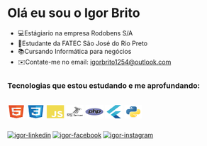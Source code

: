 # Olá eu sou o Igor Brito 

- 💻Estágiario na empresa Rodobens S/A
- 🎒Estudante da FATEC São José do Rio Preto
- 📚Cursando Informática para negócios
- ✉️Contate-me no email: igorbrito1254@outlook.com

##
### Tecnologias que estou estudando e me aprofundando:

<div style="display: inline_block"><br>
   <img align="center" alt="Igor-HTML" height="30" width="40" src="https://raw.githubusercontent.com/devicons/devicon/master/icons/html5/html5-original.svg">
  <img align="center" alt="Igor-CSS" height="30" width="40" src="https://raw.githubusercontent.com/devicons/devicon/master/icons/css3/css3-original.svg">
   <img align="center" alt="Igor-Js" height="30" width="40" src="https://raw.githubusercontent.com/devicons/devicon/master/icons/javascript/javascript-plain.svg">
  <img align="center" alt="Igor-SQL Server" height="30" width="40" src="https://raw.githubusercontent.com/devicons/devicon/master/icons/microsoftsqlserver/microsoftsqlserver-plain-wordmark.svg">
  <img align="center" alt="Igor-PHP" height="30" width="40" src="https://raw.githubusercontent.com/devicons/devicon/master/icons/php/php-original.svg">
   <img align="center" alt="Igor-Flutter" height="30" width="40" src="https://github.com/devicons/devicon/blob/master/icons/flutter/flutter-original.svg">
  <img align="center" alt="Igor-Python" height="30" width="40" src="https://raw.githubusercontent.com/devicons/devicon/master/icons/python/python-original.svg">
</div>

## 
<div style="display: inline_block">
    <a href="https://www.linkedin.com/in/igor-brito-101baa1a6/">
    <img src="https://img.shields.io/badge/LinkedIn-0077B5?style=for-the-badge&logo=linkedin&logoColor=white" alt="igor-linkedin"></a>
    <a href="https://www.facebook.com/igor.brito.902/">
    <img src="https://img.shields.io/badge/Facebook-1877F2?style=for-the-badge&logo=facebook&logoColor=white" alt="igor-facebook"></a>
    <a href="https://www.instagram.com/igor.brits/">
    <img src="https://img.shields.io/badge/Instagram-E4405F?style=for-the-badge&logo=instagram&logoColor=white" alt="igor-instagram"></a>
</div>


